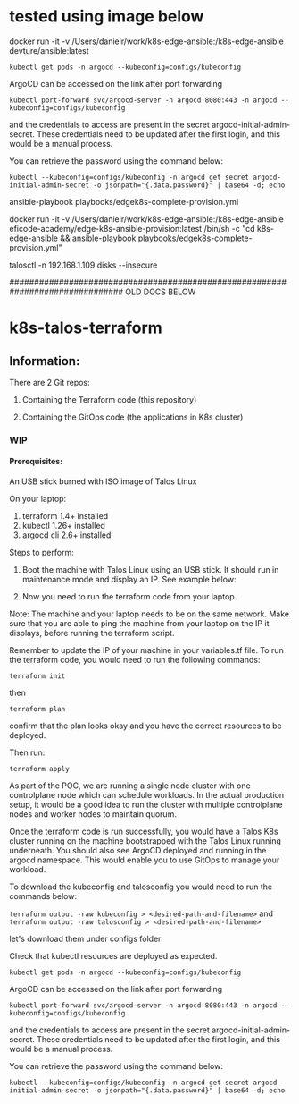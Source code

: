 

# tested using image below

docker run -it -v /Users/danielr/work/k8s-edge-ansible:/k8s-edge-ansible devture/ansible:latest

```kubectl get pods -n argocd --kubeconfig=configs/kubeconfig```

ArgoCD can be accessed on the link after port forwarding 

```kubectl port-forward svc/argocd-server -n argocd 8080:443 -n argocd --kubeconfig=configs/kubeconfig``` 

and the credentials to access are present in the secret argocd-initial-admin-secret. These credentials need to be updated after the first login, and this would be a manual process. 

You can retrieve the password using the command below:

```kubectl --kubeconfig=configs/kubeconfig -n argocd get secret argocd-initial-admin-secret -o jsonpath="{.data.password}" | base64 -d; echo```


ansible-playbook playbooks/edgek8s-complete-provision.yml

docker run -it -v /Users/danielr/work/k8s-edge-ansible:/k8s-edge-ansible eficode-academy/edge-k8s-ansible-provision:latest /bin/sh -c "cd k8s-edge-ansible && ansible-playbook playbooks/edgek8s-complete-provision.yml"

talosctl -n 192.168.1.109 disks --insecure


############################################################################### OLD DOCS BELOW

# k8s-talos-terraform

## Information:
There are 2 Git repos:
1. Containing the Terraform code (this repository)

2. Containing the GitOps code (the applications in K8s cluster) 


### WIP
#### Prerequisites:
An USB stick burned with ISO image of Talos Linux

On your laptop:
1. terraform 1.4+ installed
2. kubectl 1.26+ installed
3. argocd cli 2.6+ installed

Steps to perform:

1. Boot the machine with Talos Linux using an USB stick. It should run in maintenance mode and display an IP. See example below:



2. Now you need to run the terraform code from your laptop. 

Note: The machine and your laptop needs to be on the same network. Make sure that you are able to ping the machine from your laptop on the IP it displays, before running the terraform script.

Remember to update the IP of your machine in your variables.tf file. To run the terraform code, you would need to run the following commands:

```terraform init``` 

then

```terraform plan```

confirm that the plan looks okay and you have the correct resources to be deployed.

Then run:

```terraform apply```

As part of the POC, we are running a single node cluster with one controlplane node which can schedule workloads. In the actual production setup, it would be a good idea to run the cluster with multiple controlplane nodes and worker nodes to maintain quorum.

Once the terraform code is run successfully, you would have a Talos K8s cluster running on the machine bootstrapped with the Talos Linux running underneath. You should also see ArgoCD deployed and running in the argocd namespace. This would enable you to use GitOps to manage your workload.

To download the kubeconfig and talosconfig you would need to run the commands below:

```terraform output -raw kubeconfig > <desired-path-and-filename>```
and 
```terraform output -raw talosconfig > <desired-path-and-filename>```

let's download them under configs folder

Check that kubectl resources are deployed as expected.

```kubectl get pods -n argocd --kubeconfig=configs/kubeconfig```

ArgoCD can be accessed on the link after port forwarding 

```kubectl port-forward svc/argocd-server -n argocd 8080:443 -n argocd --kubeconfig=configs/kubeconfig``` 

and the credentials to access are present in the secret argocd-initial-admin-secret. These credentials need to be updated after the first login, and this would be a manual process. 

You can retrieve the password using the command below:

```kubectl --kubeconfig=configs/kubeconfig -n argocd get secret argocd-initial-admin-secret -o jsonpath="{.data.password}" | base64 -d; echo```